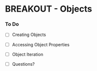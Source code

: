 # BREAKOUT - Objects

### To Do
* [ ] Creating Objects
* [ ] Accessing Object Properties
* [ ] Object Iteration
* [ ] Questions?




































